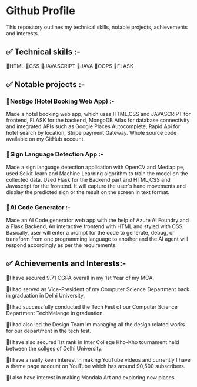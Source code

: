 # Github Profile
This repository outlines my technical skills, notable projects, achievements and interests.

## ✅ Technical skills :-

🔸HTML
🔸CSS
🔸JAVASCRIPT
🔸JAVA
🔸OOPS
🔸FLASK

## ✅ Notable projects :-

### 🔸Nestigo (Hotel Booking Web App) :-
  Made a hotel booking web app, which uses HTML,CSS and JAVASCRIPT for frontend, FLASK for the backend, MongoDB Atlas for database connectivity and integrated APIs such as  Google Places Autocomplete, Rapid Api for hotel search by location, Stripe payment Gateway. Whole source code available on my GitHub account.
  
### 🔸Sign Language Detection App :-
  Made a sign language detection application with OpenCV and Mediapipe, used Scikit-learn and Machine Learning algorithm to train the model on the collected data. Used Flask for the Backend part and HTML,CSS and Javascript for the frontend. It will capture the user's hand movements and display the predicted sign or the result on the screen in text format.

### 🔸AI Code Generator :-
  Made an AI Code generator web app with the help of Azure AI Foundry and a Flask Backend, An interactive frontend with HTML and styled with CSS. Basically, user will enter a prompt for the code to generate, debug, or transform from one programming language to another and the AI agent will respond accordingly as per the requirements.

## ✅ Achievements and Interests:-

🔸I have secured 9.71 CGPA overall in my 1st Year of my MCA.

🔸I had served as Vice-President of my Computer Science Department back in graduation in Delhi University.

🔸I had successfully conducted the Tech Fest of our Computer Science Department TechMelange in graduation.

🔸I had also led the Design Team im managing all the design related works for our department in the tech fest.

🔸I have also secured 1st rank in Inter College Kho-Kho tournament held between the collges of Delhi University.

🔸I have a really keen interest in making YouTube videos and currently I have a theme page account on YouTube which has around 90,500 subscribers.

🔸I also have interest in making Mandala Art and exploring new places.

